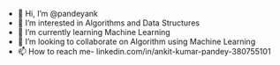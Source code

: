 - 👋 Hi, I’m @pandeyank
- 👀 I’m interested in Algorithms and Data Structures
- 🌱 I’m currently learning Machine Learning
- 💞️ I’m looking to collaborate on Algorithm using Machine Learning
- 📫 How to reach me- linkedin.com/in/ankit-kumar-pandey-380755101 

<!---
pandeyank/pandeyank is a ✨ special ✨ repository because its `README.md` (this file) appears on your GitHub profile.
You can click the Preview link to take a look at your changes.
--->
